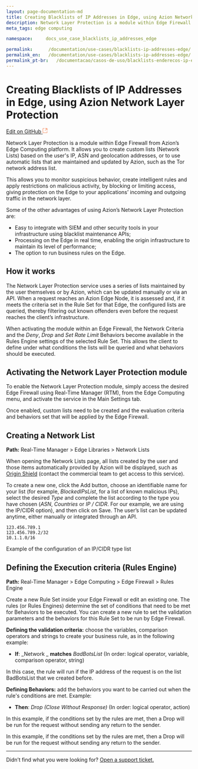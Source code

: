 ```yaml
---
layout: page-documentation-md
title: Creating Blacklists of IP Addresses in Edge, using Azion Network Layer Protection
description: Network Layer Protection is a module within Edge Firewall from Azion’s Edge Computing platform.
meta_tags: edge computing

namespace:     docs_use_case_blacklists_ip_addresses_edge

permalink:      /documentation/use-cases/blacklists-ip-addresses-edge/
permalink_en:   /documentation/use-cases/blacklists-ip-addresses-edge/
permalink_pt-br:   /documentacao/casos-de-uso/blacklists-enderecos-ip-edge/
---
```

# Creating Blacklists of IP Addresses in Edge, using Azion Network Layer Protection

[Edit on GitHub <svg width="14" height="14" xmlns="http://www.w3.org/2000/svg"><g fill="none" stroke="#F3652B"><path d="M4.81.71H.672v11.43H12.1V8.001" stroke-width=".8"/><path d="M6.87.786h5.155V5.94M6.31 6.5L12.026.786"/></g></svg>](https://github.com/aziontech/docs_en/edit/master/use-cases/blacklists-ip-addresses-edge/2021-01-14-index.md)

Network Layer Protection is a module within Edge Firewall from Azion’s Edge Computing platform. It allows you to create custom lists (Network Lists) based on the user's IP, ASN and geolocation addresses, or to use automatic lists that are maintained and updated by Azion, such as the Tor network address list. 

This allows you to monitor suspicious behavior, create intelligent rules and apply restrictions on malicious activity, by blocking or limiting access, giving protection on the Edge to your applications’ incoming and outgoing traffic in the network layer. 

Some of the other advantages of using Azion’s Network Layer Protection are:

* Easy to integrate with SIEM and other security tools in your infrastructure using blacklist maintenance APIs;
* Processing on the Edge in real time, enabling the origin infrastructure to maintain its level of performance;
* The option to run business rules on the Edge.

## How it works

The Network Layer Protection service uses a series of lists maintained by the user themselves or by Azion, which can be updated manually or via an API. When a request reaches an Azion Edge Node, it is assessed and, if it meets the criteria set in the Rule Set for that Edge, the configured lists are queried, thereby filtering out known offenders even before the request reaches the client’s infrastructure.

When activating the module within an Edge Firewall, the Network Criteria and the *Deny*, *Drop* and *Set Rate Limit* Behaviors become available in the Rules Engine settings of the selected Rule Set. This allows the client to define under what conditions the lists will be queried and what behaviors should be executed.

## Activating the Network Layer Protection module

To enable the Network Layer Protection module, simply access the desired Edge Firewall using Real-Time Manager (RTM), from the Edge Computing menu, and activate the service in the Main Settings tab.

Once enabled, custom lists need to be created and the evaluation criteria and behaviors set that will be applied by the Edge Firewall. 

## Creating a Network List

**Path:** Real-Time Manager > Edge Libraries > Network Lists

When opening the Network Lists page, all lists created by the user and those items automatically provided by Azion will be displayed, such as [Origin Shield](https://www.azion.com/en/documentation/products/network-layer-protection/#origin-shield) (contact the commercial team to get access to this service). 

To create a new one, click the Add button, choose an identifiable name for your list (for example, *BlockedIPsList*, for a list of known malicious IPs), select the desired *Type* and complete the list according to the type you have chosen (*ASN*, *Countries* or *IP / CIDR*. For our example, we are using the IP/CIDR option), and then click on Save. The user’s list can be updated anytime, either manually or integrated through an API. 

~~~
123.456.789.1
123.456.789.2/32
10.1.1.0/16
~~~
Example of the configuration of an IP/CIDR type list

## Defining the Execution criteria (Rules Engine)

**Path:** Real-Time Manager > Edge Computing > Edge Firewall > Rules Engine

Create a new Rule Set inside your Edge Firewall or edit an existing one. The rules (or Rules Engines) determine the set of conditions that need to be met for Behaviors to be executed. You can create a new rule to set the validation parameters and the behaviors for this Rule Set to be run by Edge Firewall.

**Defining the validation criteria:** choose the variables, comparison operators and strings to create your business rule, as in the following example:

* **If**: _Network _ **matches** *BadBotsList*
(In order: logical operator, variable, comparison operator, string)

In this case, the rule will run if the IP address of the request is on the list BadBotsList that we created before.

**Defining Behaviors:** add the behaviors you want to be carried out when the rule's conditions are met. Example:

* **Then**: *Drop (Close Without Response)*
(In order: logical operator, action)

In this example, if the conditions set by the rules are met, then a Drop will be run for the request without sending any return to the sender.

In this example, if the conditions set by the rules are met, then a Drop will be run for the request without sending any return to the sender.

---

Didn’t find what you were looking for? [Open a support ticket.](https://tickets.azion.com/)
